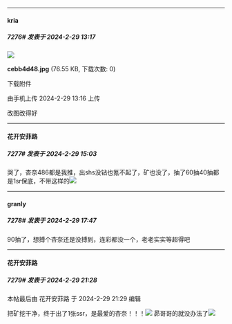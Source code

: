 ﻿
*****

####  kria  
##### 7276#       发表于 2024-2-29 13:17

<img src="https://img.saraba1st.com/forum/202402/29/131615xb5xx6eabbxfawbe.jpg" referrerpolicy="no-referrer">

<strong>cebb4d48.jpg</strong> (76.55 KB, 下载次数: 0)

下载附件

由手机上传
2024-2-29 13:16 上传

改图改得好


*****

####  花开安菲路  
##### 7277#       发表于 2024-2-29 15:03

哭了，杏奈486都是我推，出shs没钻也氪不起了，矿也没了，抽了60抽40抽都是1sr保底，不带这样的<img src="https://static.saraba1st.com/image/smiley/face2017/140.png" referrerpolicy="no-referrer">


*****

####  granly  
##### 7278#       发表于 2024-2-29 17:47

90抽了，想搏个杏奈还是没搏到，连彩都没一个，老老实实等超得吧


*****

####  花开安菲路  
##### 7279#       发表于 2024-2-29 21:28

 本帖最后由 花开安菲路 于 2024-2-29 21:29 编辑 

把矿挖干净，终于出了1张ssr，是最爱的杏奈！！！<img src="https://static.saraba1st.com/image/smiley/face2017/148.png" referrerpolicy="no-referrer">
昴哥哥的就没办法了<img src="https://static.saraba1st.com/image/smiley/face2017/008.png" referrerpolicy="no-referrer">

